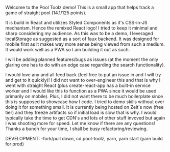 Welcome to the Pool Toolz demo! This is a small app that helps track a game of straight pool (14.1/125 points).

It is build in React and utilizes Styled Components as it's CSS-in-JS mechanism. Hence the remixed React logo! I tried to keep it minimal and sharp considering my audience. As this was to be a demo, I leveraged localStorage as suggested as a sort of faux backend. It was designed for mobile first as it makes way more sense being viewed from such a medium. It would work well as a PWA so I am building it out as such.

I will be adding planned features/bugs as issues (at the moment the only glaring one has to do with an edge case regarding the search functionality).

I would love any and all feed back (feel free to put an issue in and I will try and get to it quickly)!
I did not want to over-engineer this and that is why I went with straight React (plus create-react-app has a built-in service worker and I would like this to function as a PWA since it would be used primarily on mobile). Plus, I did not want there to be much boilerplate since this is supposed to showcase how I code. I tried to demo skills without over doing it for something small. It is currently being hosted on Zeit's now (free tier) and they freeze artifacts so if initial load is slow that is why. I would typically take the time to get CDN's and lots of other stuff invoved but again I was shooting more for speed. Let me know if there are any questions! Thanks a bunch for your time, I shall be busy refactoring/reviewing.


DEVELOPMENT:
  -fork/pull down,
  cd pool-toolz,
  yarn,
  yarn start (yarn build for prod)
  

